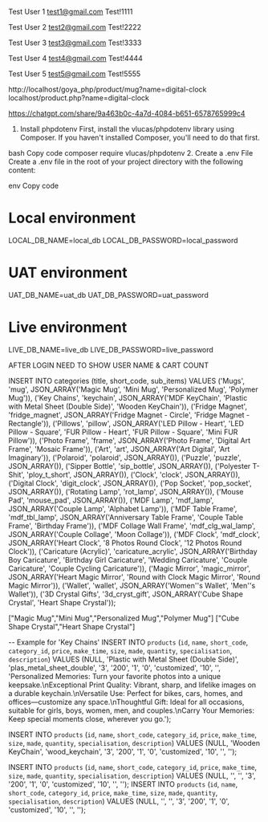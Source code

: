 Test User 1
test1@gmail.com
Test!1111

Test User 2
test2@gmail.com
Test!2222

Test User 3
test3@gmail.com
Test!3333

Test User 4
test4@gmail.com
Test!4444


Test User 5
test5@gmail.com
Test!5555


http://localhost/goya_php/product/mug?name=digital-clock
localhost/product.php?name=digital-clock


https://chatgpt.com/share/9a463b0c-4a7d-4084-b651-6578765999c4


1. Install phpdotenv
First, install the vlucas/phpdotenv library using Composer. If you haven't installed Composer, you'll need to do that first.

bash
Copy code
composer require vlucas/phpdotenv
2. Create a .env File
Create a .env file in the root of your project directory with the following content:

env
Copy code
# Local environment
LOCAL_DB_NAME=local_db
LOCAL_DB_PASSWORD=local_password

# UAT environment
UAT_DB_NAME=uat_db
UAT_DB_PASSWORD=uat_password

# Live environment
LIVE_DB_NAME=live_db
LIVE_DB_PASSWORD=live_password





AFTER LOGIN
    NEED TO SHOW USER NAME & CART COUNT



INSERT INTO categories (title, short_code, sub_items)
VALUES 
('Mugs', 'mug', JSON_ARRAY('Magic Mug', 'Mini Mug', 'Personalized Mug', 'Polymer Mug')),
('Key Chains', 'keychain', JSON_ARRAY('MDF KeyChain', 'Plastic with Metal Sheet (Double Side)', 'Wooden KeyChain')),
('Fridge Magnet', 'fridge_magnet', JSON_ARRAY('Fridge Magnet - Circle', 'Fridge Magnet - Rectangle')),
('Pillows', 'pillow', JSON_ARRAY('LED Pillow - Heart', 'LED Pillow - Square', 'FUR Pillow - Heart', 'FUR Pillow - Square', 'Mini FUR Pillow')),
('Photo Frame', 'frame', JSON_ARRAY('Photo Frame', 'Digital Art Frame', 'Mosaic Frame')),
('Art', 'art', JSON_ARRAY('Art Digital', 'Art Imaginary')),
('Polaroid', 'polaroid', JSON_ARRAY()),
('Puzzle', 'puzzle', JSON_ARRAY()),
('Sipper Bottle', 'sip_bottle', JSON_ARRAY()),
('Polyester T-Shit', 'ploy_t_short', JSON_ARRAY()),
('Clock', 'clock', JSON_ARRAY()),
('Digital Clock', 'digit_clock', JSON_ARRAY()),
('Pop Socket', 'pop_socket', JSON_ARRAY()),
('Rotating Lamp', 'rot_lamp', JSON_ARRAY()),
('Mouse Pad', 'mouse_pad', JSON_ARRAY()),
('MDF Lamp', 'mdf_lamp', JSON_ARRAY('Couple Lamp', 'Alphabet Lamp')),
('MDF Table Frame', 'mdf_tbl_lamp', JSON_ARRAY('Anniversary Table Frame', 'Couple Table Frame', 'Birthday Frame')),
('MDF Collage Wall Frame', 'mdf_clg_wal_lamp', JSON_ARRAY('Couple Collage', 'Moon Collage')),
('MDF Clock', 'mdf_clock', JSON_ARRAY('Heart Clock', '8 Photos Round Clock', '12 Photos Round Clock')),
('Caricature (Acrylic)', 'caricature_acrylic', JSON_ARRAY('Birthday Boy Caricature', 'Birthday Girl Caricature', 'Wedding Caricature', 'Couple Caricature', 'Couple Cycling Caricature')),
('Magic Mirror', 'magic_mirror', JSON_ARRAY('Heart Magic Mirror', 'Round with Clock Magic Mirror', 'Round Magic Mirror')),
('Wallet', 'wallet', JSON_ARRAY('Women''s Wallet', 'Men''s Wallet')),
('3D Crystal Gifts', '3d_cryst_gift', JSON_ARRAY('Cube Shape Crystal', 'Heart Shape Crystal'));


["Magic Mug","Mini Mug","Personalized Mug","Polymer Mug"]
["Cube Shape Crystal","Heart Shape Crystal"]



-- Example for 'Key Chains'
INSERT INTO `products` (`id`, `name`, `short_code`, `category_id`, `price`, `make_time`, `size`, `made`, `quantity`, `specialisation`, `description`) VALUES (NULL, 'Plastic with Metal Sheet (Double Side)', 'plas_metal_sheet_double', '3', '200', '1', '0', 'customized', '10', '', 'Personalized Memories: Turn your favorite photos into a unique keepsake.\nExceptional Print Quality: Vibrant, sharp, and lifelike images on a durable keychain.\nVersatile Use: Perfect for bikes, cars, homes, and offices—customize any space.\nThoughtful Gift: Ideal for all occasions, suitable for girls, boys, women, men, and couples.\nCarry Your Memories: Keep special moments close, wherever you go.');

INSERT INTO `products` (`id`, `name`, `short_code`, `category_id`, `price`, `make_time`, `size`, `made`, `quantity`, `specialisation`, `description`) VALUES (NULL, 'Wooden KeyChain', 'wood_keychain', '3', '200', '1', '0', 'customized', '10', '', '');

INSERT INTO `products` (`id`, `name`, `short_code`, `category_id`, `price`, `make_time`, `size`, `made`, `quantity`, `specialisation`, `description`) VALUES (NULL, '', '', '3', '200', '1', '0', 'customized', '10', '', '');
INSERT INTO `products` (`id`, `name`, `short_code`, `category_id`, `price`, `make_time`, `size`, `made`, `quantity`, `specialisation`, `description`) VALUES (NULL, '', '', '3', '200', '1', '0', 'customized', '10', '', '');
